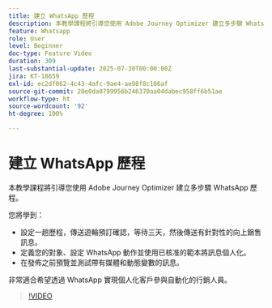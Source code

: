 ```yaml
---
title: 建立 WhatsApp 歷程
description: 本教學課程將引導您使用 Adobe Journey Optimizer 建立多步驟 WhatsApp 歷程。
feature: Whatsapp
role: User
level: Beginner
doc-type: Feature Video
duration: 309
last-substantial-update: 2025-07-30T00:00:00Z
jira: KT-18659
exl-id: ec2df062-4c43-4afc-9ae4-ae98f8c106af
source-git-commit: 20e0da0799956b246370aa04dabec958ff6b51ae
workflow-type: ht
source-wordcount: '92'
ht-degree: 100%

---
```


# 建立 WhatsApp 歷程

本教學課程將引導您使用 Adobe Journey Optimizer 建立多步驟 WhatsApp 歷程。

您將學到：

* 設定一趟歷程，傳送遊輪預訂確認，等待三天，然後傳送有針對性的向上銷售訊息。
* 定義您的對象、設定 WhatsApp 動作並使用已核准的範本將訊息個人化。
* 在發佈之前預覽並測試帶有媒體和動態變數的訊息。

非常適合希望透過 WhatsApp 實現個人化客戶參與自動化的行銷人員。

>[!VIDEO](https://video.tv.adobe.com/v/3470282/?learn=on&enablevpops)
